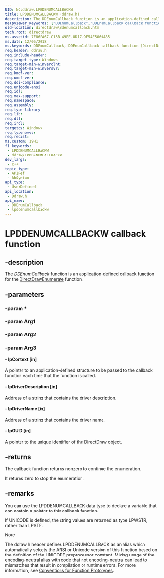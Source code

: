 ```yaml
---
UID: NC:ddraw.LPDDENUMCALLBACKW
title: LPDDENUMCALLBACKW (ddraw.h)
description: The DDEnumCallback function is an application-defined callback function for the DirectDrawEnumerate function.
helpviewer_keywords: ["DDEnumCallback","DDEnumCallback callback function [DirectDraw]","LPDDENUMCALLBACK","LPDDENUMCALLBACK callback","LPDDENUMCALLBACKA","LPDDENUMCALLBACKW","ddraw/DDEnumCallback","directdraw.ddenumcallback"]
old-location: directdraw\ddenumcallback.htm
tech.root: directdraw
ms.assetid: 7F86FA67-C13B-49EE-8D17-9F54E5060A85
ms.date: 12/05/2018
ms.keywords: DDEnumCallback, DDEnumCallback callback function [DirectDraw], LPDDENUMCALLBACK, LPDDENUMCALLBACK callback, LPDDENUMCALLBACKA, LPDDENUMCALLBACKW, ddraw/DDEnumCallback, directdraw.ddenumcallback
req.header: ddraw.h
req.include-header: 
req.target-type: Windows
req.target-min-winverclnt: 
req.target-min-winversvr: 
req.kmdf-ver: 
req.umdf-ver: 
req.ddi-compliance: 
req.unicode-ansi: 
req.idl: 
req.max-support: 
req.namespace: 
req.assembly: 
req.type-library: 
req.lib: 
req.dll: 
req.irql: 
targetos: Windows
req.typenames: 
req.redist: 
ms.custom: 19H1
f1_keywords:
 - LPDDENUMCALLBACKW
 - ddraw/LPDDENUMCALLBACKW
dev_langs:
 - c++
topic_type:
 - APIRef
 - kbSyntax
api_type:
 - UserDefined
api_location:
 - Ddraw.h
api_name:
 - DDEnumCallback
 - lpddenumcallbackw
---
```


# LPDDENUMCALLBACKW callback function


## -description

The <i>DDEnumCallback</i> function is an application-defined callback function for the <a href="https://docs.microsoft.com/windows/desktop/api/ddraw/nf-ddraw-directdrawenumeratew">DirectDrawEnumerate</a> function.

## -parameters

### -param *

### -param Arg1

### -param Arg2

### -param Arg3

#### - lpContext [in]

A pointer to an application-defined structure to be passed to the callback function each time that the function is called.


#### - lpDriverDescription [in]

Address of a string that contains the driver description.


#### - lpDriverName [in]

Address of a string that contains the driver name.


#### - lpGUID [in]

A pointer to the unique identifier of the DirectDraw object.

## -returns

The callback function returns nonzero to continue the enumeration.

It returns zero to stop the enumeration.

## -remarks

You can use the LPDDENUMCALLBACK data type to declare a variable that can contain a pointer to this callback function.

If UNICODE is defined, the string values are returned as type LPWSTR, rather than LPSTR.




> [!NOTE]
> The ddraw.h header defines LPDDENUMCALLBACK as an alias which automatically selects the ANSI or Unicode version of this function based on the definition of the UNICODE preprocessor constant. Mixing usage of the encoding-neutral alias with code that not encoding-neutral can lead to mismatches that result in compilation or runtime errors. For more information, see [Conventions for Function Prototypes](/windows/win32/intl/conventions-for-function-prototypes).

